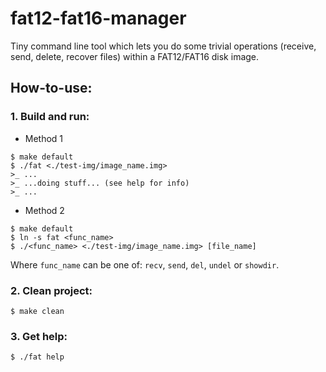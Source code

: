 # fat12-fat16-manager

Tiny command line tool which lets you do some trivial operations (receive, send, delete, recover files) within a FAT12/FAT16 disk image.

## How-to-use:

### 1. Build and run:

  * Method 1
  ```
  $ make default
  $ ./fat <./test-img/image_name.img>
  >_ ...
  >_ ...doing stuff... (see help for info)
  >_ ...
  ```
      
  * Method 2
  ```
  $ make default
  $ ln -s fat <func_name>
  $ ./<func_name> <./test-img/image_name.img> [file_name]
  ```
  
  Where `func_name` can be one of: `recv`, `send`, `del`, `undel` or `showdir`.
      
### 2. Clean project:

  ```
  $ make clean
  ```
  
### 3. Get help:

  ```
  $ ./fat help
  ```
